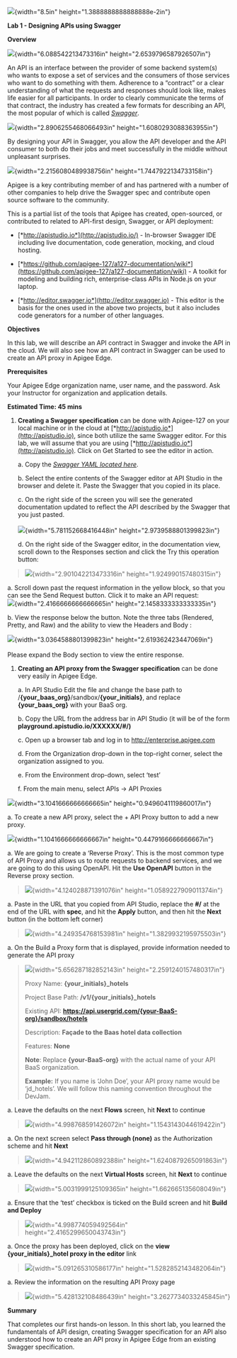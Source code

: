 ![](./media/image1.png){width="8.5in" height="1.3888888888888888e-2in"}

**Lab 1 - Designing APIs using Swagger**

**Overview**

![](./media/image2.png){width="6.088542213473316in"
height="2.6539796587926507in"}

An API is an interface between the provider of some backend system(s)
who wants to expose a set of services and the consumers of those
services who want to do something with them. Adherence to a “contract”
or a clear understanding of what the requests and responses should look
like, makes life easier for all participants. In order to clearly
communicate the terms of that contract, the industry has created a few
formats for describing an API, the most popular of which is called
[*Swagger*](http://swagger.io/).

![](./media/image3.png){width="2.8906255468066493in"
height="1.6080293088363955in"}

By designing your API in Swagger, you allow the API developer and the
API consumer to both do their jobs and meet successfully in the middle
without unpleasant surprises.

![](./media/image4.png){width="2.2156080489938756in"
height="1.7447922134733158in"}

Apigee is a key contributing member of and has partnered with a number
of other companies to help drive the Swagger spec and contribute open
source software to the community.

This is a partial list of the tools that Apigee has created,
open-sourced, or contributed to related to API-first design, Swagger, or
API deployment:

-   [*http://apistudio.io*](http://apistudio.io/) - In-browser Swagger
    IDE including live documentation, code generation, mocking, and
    cloud hosting.

-   [*https://github.com/apigee-127/a127-documentation/wiki*](https://github.com/apigee-127/a127-documentation/wiki) -
    A toolkit for modeling and building rich, enterprise-class APIs in
    Node.js on your laptop.

-   [*http://editor.swagger.io*](http://editor.swagger.io) - This editor
    is the basis for the ones used in the above two projects, but it
    also includes code generators for a number of other languages.

**Objectives**

In this lab, we will describe an API contract in Swagger and invoke the
API in the cloud. We will also see how an API contract in Swagger can be
used to create an API proxy in Apigee Edge.

**Prerequisites**

Your Apigee Edge organization name, user name, and the password. Ask
your Instructor for organization and application details.

**Estimated Time: 45 mins**

1)  **Creating a Swagger specification** can be done with Apigee-127 on
    your local machine or in the cloud at
    [*http://apistudio.io*](http://apistudio.io), since both utilize the
    same Swagger editor. For this lab, we will assume that you are using
    [*http://apistudio.io*](http://apistudio.io). Click on Get Started
    to see the editor in action.

    a.  Copy the [*Swagger YAML located
        here*](https://gist.github.com/anonymous/90f30c5870c19e7980d9).

    b.  Select the entire contents of the Swagger editor at API Studio
        in the browser and delete it. Paste the Swagger that you copied
        in its place.

    c.  On the right side of the screen you will see the generated
        documentation updated to reflect the API described by the
        Swagger that you just pasted.\
        \
        ![](./media/image5.png){width="5.781152668416448in"
        height="2.9739588801399823in"}

    d.  On the right side of the Swagger editor, in the documentation
        view, scroll down to the Responses section and click the Try
        this operation button:

> ![](./media/image6.png){width="2.901042213473316in"
> height="1.924990157480315in"}

a.  Scroll down past the request information in the yellow block, so
    that you can see the Send Request button. Click it to make an API
    request:\
    ![](./media/image7.png){width="2.4166666666666665in"
    height="2.1458333333333335in"}

b.  View the response below the button. Note the three tabs (Rendered,
    Pretty, and Raw) and the ability to view the Headers and Body :

![](./media/image8.png){width="3.0364588801399823in"
height="2.619362423447069in"}\
\
Please expand the Body section to view the entire response.

1)  **Creating an API proxy from the Swagger specification** can be done
    very easily in Apigee Edge.

    a.  In API Studio Edit the file and change the base path to
        /**{your\_baas\_org}**/sandbox/**{your\_initials}**, and replace
        **{your\_baas\_org}** with your BaaS org.

    b.  Copy the URL from the address bar in API Studio (it will be of
        the form **playground.apistudio.io/XXXXXX/\#/)**

    c.  Open up a browser tab and log in to http://enterprise.apigee.com

    d.  From the Organization drop-down in the top-right corner, select
        the organization assigned to you.

    e.  From the Environment drop-down, select ‘test’

    f.  From the main menu, select APIs → API Proxies

![](./media/image9.png){width="3.1041666666666665in"
height="0.9496041119860017in"}

a.  To create a new API proxy, select the + API Proxy button to add a
    new proxy.

![](./media/image10.png){width="1.1041666666666667in"
height="0.4479166666666667in"}

a.  We are going to create a ‘Reverse Proxy’. This is the most common
    type of API Proxy and allows us to route requests to backend
    services, and we are going to do this using OpenAPI. Hit the **Use
    OpenAPI** button in the Reverse proxy section.

> ![](./media/image11.png){width="4.124028871391076in"
> height="1.0589227909011374in"}

a.  Paste in the URL that you copied from API Studio, replace the
    **\#/** at the end of the URL with **spec**, and hit the **Apply**
    button, and then hit the **Next** button (in the bottom left corner)

> ![](./media/image12.png){width="4.249354768153981in"
> height="1.3829932195975503in"}

a.  On the Build a Proxy form that is displayed, provide information
    needed to generate the API proxy

> ![](./media/image13.png){width="5.656287182852143in"
> height="2.2591240157480317in"}
>
> Proxy Name: **{your\_initials}\_hotels**
>
> Project Base Path: **/v1/{your\_initials}\_hotels**
>
> Existing API:
> **https://api.usergrid.com/{your-BaaS-org}/sandbox/hotels**
>
> Description: **Façade to the Baas hotel data collection**
>
> Features: **None**
>
> **Note**: Replace **{your-BaaS-org}** with the actual name of your API
> BaaS organization.
>
> **Example:** If you name is ‘John Doe’, your API proxy name would be
> ‘jd\_hotels’. We will follow this naming convention throughout the
> DevJam.

a.  Leave the defaults on the next **Flows** screen, hit **Next** to
    continue

> ![](./media/image14.png){width="4.998768591426072in"
> height="1.1543143044619422in"}

a.  On the next screen select **Pass through (none)** as the
    Authorization scheme and hit **Next**

> ![](./media/image15.png){width="4.942112860892388in"
> height="1.6240879265091863in"}

a.  Leave the defaults on the next **Virtual Hosts** screen, hit
    **Next** to continue

> ![](./media/image16.png){width="5.0031999125109365in"
> height="1.662665135608049in"}

a.  Ensure that the ‘test’ checkbox is ticked on the Build screen and
    hit **Build and Deploy**

> ![](./media/image17.png){width="4.998774059492564in"
> height="2.4165299650043743in"}

a.  Once the proxy has been deployed, click on the **view
    {your\_initials}\_hotel proxy in the editor** link

> ![](./media/image18.png){width="5.091265310586177in"
> height="1.5282852143482064in"}

a.  Review the information on the resulting API Proxy page

> ![](./media/image19.png){width="5.428132108486439in"
> height="3.2627734033245845in"}

**Summary**

That completes our first hands-on lesson. In this short lab, you learned
the fundamentals of API design, creating Swagger specification for an
API also understood how to create an API proxy in Apigee Edge from an
existing Swagger specification.
